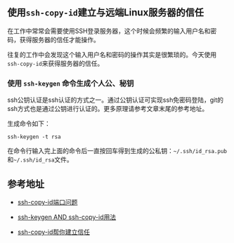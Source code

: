## 使用`ssh-copy-id`建立与远端Linux服务器的信任

在工作中常常会需要使用SSH登录服务器，这个时候会频繁的输入用户名和密码，获得服务器的信任才能操作。

往复的工作中会发现这个输入用户名和密码的操作其实是很繁琐的。今天使用`ssh-copy-id`来获得服务器的信任。


### 使用 `ssh-keygen` 命令生成个人公、秘钥

ssh公钥认证是ssh认证的方式之一。通过公钥认证可实现ssh免密码登陆，git的ssh方式也是通过公钥进行认证的。更多原理请参考文章末尾的参考地址。

生成命令如下：

```
ssh-keygen -t rsa
```

在命令行输入完上面的命令后一直按回车得到生成的公私钥：`~/.ssh/id_rsa.pub`和`~/.ssh/id_rsa`文件。








## 参考地址

* [ssh-copy-id端口问题](http://www.cnblogs.com/xia/archive/2013/03/22/2975998.html)

* [ssh-keygen AND ssh-copy-id用法](https://blog.csdn.net/wos1002/article/details/56483277)

* [ssh-copy-id帮你建立信任](http://roclinux.cn/?p=2551)